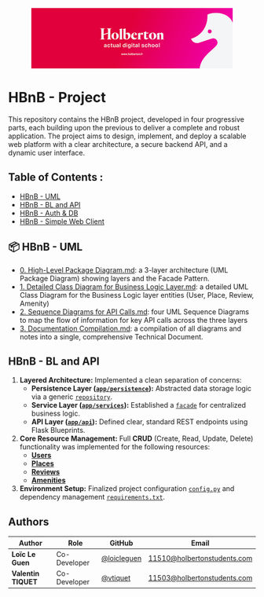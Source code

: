 <div align="center"><img src="https://github.com/ksyv/holbertonschool-web_front_end/blob/main/baniere_holberton.png"></div>

# HBnB - Project
This repository contains the HBnB project, developed in four progressive parts, each building upon the previous to deliver a complete and robust application. The project aims to design, implement, and deploy a scalable web platform with a clear architecture, a secure backend API, and a dynamic user interface.

## Table of Contents :

  - [HBnB - UML](#subparagraph0)
  - [HBnB - BL and API](#subparagraph1)
  - [HBnB - Auth & DB](#subparagraph2)
  - [HBnB - Simple Web Client](#subparagraph3)


## 📦 HBnB - UML
- [0. High-Level Package Diagram.md](https://github.com/loicleguen/holbertonschool-hbnb/blob/develop/part1/0.%20High-Level%20Package%20Diagram.md): a 3-layer architecture (UML Package Diagram) showing layers and the Facade Pattern.
- [1. Detailed Class Diagram for Business Logic Layer.md](https://github.com/loicleguen/holbertonschool-hbnb/blob/develop/part1/1.%20Detailed%20Class%20Diagram%20for%20Business%20Logic%20Layer.md): a detailed UML Class Diagram for the Business Logic layer entities (User, Place, Review, Amenity)
- [2. Sequence Diagrams for API Calls.md](https://github.com/loicleguen/holbertonschool-hbnb/blob/develop/part1/2.%20Sequence%20Diagrams%20for%20API%20Calls.md): four UML Sequence Diagrams to map the flow of information for key API calls across the three layers
- [3. Documentation Compilation.md](https://github.com/loicleguen/holbertonschool-hbnb/blob/develop/part1/3.%20Documentation%20Compilation.md): a compilation of all diagrams and notes into a single, comprehensive Technical Document.

## HBnB - BL and API
1.  **Layered Architecture:** Implemented a clean separation of concerns:
    * **Persistence Layer ([`app/persistence`](https://github.com/loicleguen/holbertonschool-hbnb/blob/main/part2/hbnb/app/persistence)):** Abstracted data storage logic via a generic [`repository`](https://github.com/loicleguen/holbertonschool-hbnb/blob/main/part2/hbnb/app/persistence/repository.py).
    * **Service Layer ([`app/services`](https://github.com/loicleguen/holbertonschool-hbnb/blob/main/part2/hbnb/app/service)):** Established a [`facade`](https://github.com/loicleguen/holbertonschool-hbnb/blob/main/part2/hbnb/app/service/facade) for centralized business logic.
    * **API Layer ([`app/api`](https://github.com/loicleguen/holbertonschool-hbnb/blob/main/part2/hbnb/app/api)):** Defined clear, standard REST endpoints using Flask Blueprints.
2.  **Core Resource Management:** Full **CRUD** (Create, Read, Update, Delete) functionality was implemented for the following resources:
    * [**Users**](https://github.com/loicleguen/holbertonschool-hbnb/blob/main/part2/hbnb/app/api/v1/users.py)
    * [**Places**](https://github.com/loicleguen/holbertonschool-hbnb/blob/main/part2/hbnb/app/api/v1/places.py)
    * [**Reviews**](https://github.com/loicleguen/holbertonschool-hbnb/blob/main/part2/hbnb/app/api/v1/reviews.py)
    * [**Amenities**](https://github.com/loicleguen/holbertonschool-hbnb/blob/main/part2/hbnb/app/api/v1/amenities.py)
3.  **Environment Setup:** Finalized project configuration [`config.py`](https://github.com/loicleguen/holbertonschool-hbnb/blob/main/part2/hbnb/config.py) and dependency management [`requirements.txt`](https://github.com/loicleguen/holbertonschool-hbnb/blob/main/part2/hbnb/requirements.txt).

## Authors
<div align="center">
  
| Author | Role | GitHub | Email |
|--------|------|--------|-------|
| **Loïc Le Guen** | Co-Developer | [@loicleguen](https://github.com/loicleguen) | 11510@holbertonstudents.com |
| **Valentin TIQUET** | Co-Developer | [@vtiquet](https://github.com/vtiquet) | 11503@holbertonstudents.com |
</div>
